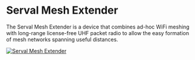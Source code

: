 # Serval Mesh Extender

The Serval Mesh Extender is a device that combines ad-hoc WiFi meshing with long-range license-free UHF packet radio to allow the easy formation of mesh networks spanning useful distances.

[![Serval Mesh Extender](http://img.youtube.com/vi/30qNfzJCQOA/0.jpg)](http://www.youtube.com/watch?v=30qNfzJCQOA)